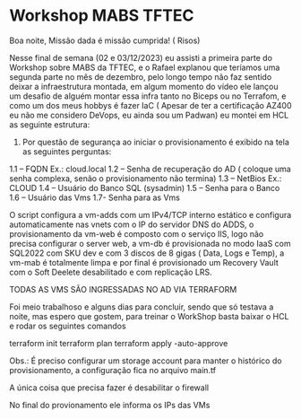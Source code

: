 # Workshop MABS TFTEC 

Boa noite,
Missão dada é missão cumprida! ( Risos) 

Nesse final de semana (02 e 03/12/2023) eu assisti a primeira parte do Workshop sobre MABS da TFTEC, e o  Rafael explanou que teríamos uma segunda parte no mês de dezembro, pelo longo tempo não faz sentido deixar a infraestrutura montada, em algum momento do vídeo ele lançou um desafio de alguém montar essa infra tanto no Biceps ou no Terrafom, e como um dos meus hobbys é fazer IaC ( Apesar de ter a certificação AZ400 eu não me considero DeVops, eu ainda sou um Padwan) eu montei em HCL as seguinte estrutura:

1.	Por questão de segurança ao iniciar o provisionamento é exibido na tela as seguintes perguntas:

1.1 – FQDN Ex.: cloud.local
1.2 – Senha de recuperação do AD ( coloque uma senha complexa, senão o provisionamento não termina)
1.3 – NetBios Ex.: CLOUD
1.4 – Usuário do Banco SQL (sysadmin)
1.5 – Senha para o Banco
1.6 – Usuário das Vms
1.7- Senha para as Vms


O script configura a vm-adds com um  IPv4/TCP interno estático e configura automaticamente nas vnets com o IP do servidor DNS do ADDS, o provisionamento da vm-web é composto com o serviço IIS, logo não precisa configurar o server web, a vm-db é provisionada no modo IaaS com SQL2022 com SKU dev e com 3 discos de 8 gigas ( Data, Logs e Temp), a vm-mab é totalmente limpa e por final é provisionado um Recovery Vault com o Soft Deelete desabilitado e com replicação LRS.

TODAS AS VMS SÃO INGRESSADAS NO AD VIA TERRAFORM	

Foi meio trabalhoso e alguns dias para concluir, sendo que só testava a noite, mas espero que gostem, para treinar o WorkShop basta baixar o HCL e rodar os seguintes comandos

terraform init 
terraform plan
terraform apply -auto-approve

Obs.: É preciso configurar um storage account para manter o histórico do provisionamento, a configuração fica  no arquivo main.tf

A única coisa que precisa fazer é desabilitar o firewall 

No final do provionamento ele informa os IPs das VMs
